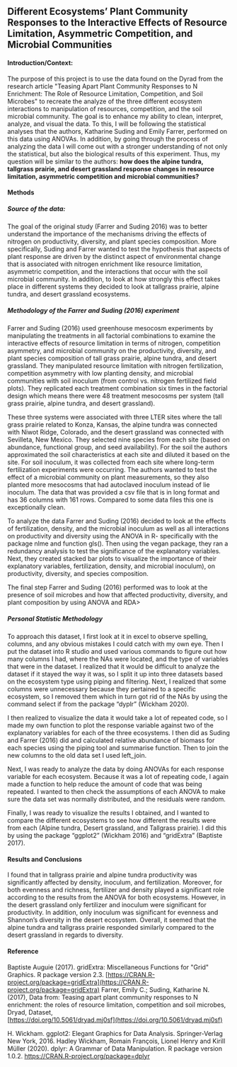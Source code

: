﻿


## Different Ecosystems’ Plant Community Responses to the Interactive Effects of Resource Limitation, Asymmetric Competition, and Microbial Communities
#### Introduction/Context: 
The purpose of this project is to use the data found on the Dyrad from the research article "Teasing Apart Plant Community Responses to N Enrichment: The Role of Resource Limitation, Competition, and Soil Microbes" to recreate the analyze of the three different ecosystem interactions to manipulation of resources, competition, and the soil microbial community. The goal is to enhance my ability to clean, interpret, analyze, and visual the data. To this, I will be following the statistical analyses that the authors, Katharine Suding and Emily Farrer, performed on this data using ANOVAs. In addition, by going through the process of analyzing the data I will come out with a stronger understanding of not only the statistical, but also the biological results of this experiment.  Thus, my question will be similar to the authors: **how does the alpine tundra, tallgrass prairie, and desert grassland response changes in resource limitation, asymmetric competition and microbial communities?**

#### Methods

##### Source of the data:
The goal of the original study (Farrer and Suding 2016) was to better understand the importance of the mechanisms driving the effects of nitrogen on productivity, diversity, and plant species composition. More specifically, Suding and Farrer wanted to test the hypothesis that aspects of plant response are driven by the distinct aspect of environmental change that is associated with nitrogen enrichment like resource limitation, asymmetric competition, and the interactions that occur with the soil microbial community.  In addition, to look at how strongly this effect takes place in different systems they decided to look at tallgrass prairie, alpine tundra, and desert grassland ecosystems.

##### Methodology of the Farrer and Suding (2016) experiment

Farrer and Suding (2016) used greenhouse mesocosm experiments by manipulating the treatments in all factorial combinations to examine the interactive effects of resource limitation in terms of nitrogen, competition asymmetry, and microbial community on the productivity, diversity, and plant species composition of tall grass prairie, alpine tundra, and desert grassland. They manipulated resource limitation with nitrogen fertilization, competition asymmetry with low planting density, and microbial communities with soil inoculum (from control vs. nitrogen fertilized field plots). They replicated each treatment combination six times in the factorial design which means there were 48 treatment mesocosms per system (tall grass prairie, alpine tundra, and desert grassland).

These three systems were associated with three LTER sites where the tall grass prairie related to Konza, Kansas, the alpine tundra was connected with Niwot Ridge, Colorado, and the desert grassland was connected with Sevilleta, New Mexico. They selected nine species from each site (based on abundance, functional group, and seed availability). For the soil the authors approximated the soil characteristics at each site and diluted it based on the site. For soil inoculum, it was collected from each site where long-term fertilization experiments were occurring. The authors wanted to test the effect of a microbial community on plant measurements, so they also planted more mesocosms that had autoclaved inoculum instead of lie inoculum. The data that was provided a csv file that is in long format and has 36 columns with 161 rows. Compared to some data files this one is exceptionally clean.  

To analyze the data Farrer and Suding (2016) decided to look at the effects of fertilization, density, and the microbial inoculum as well as all interactions on productivity and diversity using the ANOVA in R- specifically with the package nlme and function gls(). Then using the vegan package, they ran a redundancy analysis to test the significance of the explanatory variables. Next, they created stacked bar plots to visualize the importance of their explanatory variables, fertilization, density, and microbial inoculum), on productivity, diversity, and species composition.

The final step Farrer and Suding (2016) performed was to look at the presence of soil microbes and how that affected productivity, diversity, and plant composition by using ANOVA and RDA>

##### Personal Statistic Methodology

To approach this dataset, I first look at it in excel to observe spelling, columns, and any obvious mistakes I could catch with my own eye. Then I put the dataset into R studio and used various commands to figure out how many columns I had, where the NAs were located, and the type of variables that were in the dataset. I realized that it would be difficult to analyze the dataset if it stayed the way it was, so I split it up into three datasets based on the ecosystem type using piping and filtering. Next, I realized that some columns were unnecessary because they pertained to a specific ecosystem, so I removed them which in turn got rid of the NAs by using the command select if from the package “dyplr” (Wickham 2020).

I then realized to visualize the data it would take a lot of repeated code, so I made my own function to plot the response variable against two of the explanatory variables for each of the three ecosystems. I then did as Suding and Farrer (2016) did and calculated relative abundance of biomass for each species using the piping tool and summarise function. Then to join the new columns to the old data set I used left_join.

Next, I was ready to analyze the data by doing ANOVAs for each response variable for each ecosystem. Because it was a lot of repeating code, I again made a function to help reduce the amount of code that was being repeated. I wanted to then check the assumptions of each ANOVA to make sure the data set was normally distributed, and the residuals were random.

Finally, I was ready to visualize the results I obtained, and I wanted to compare the different ecosystems to see how different the results were from each (Alpine tundra, Desert grassland, and Tallgrass prairie). I did this by using the package “ggplot2” (Wickham 2016) and “gridExtra” (Baptiste 2017).

#### Results and Conclusions

I found that in tallgrass prairie and alpine tundra productivity was significantly affected by density, inoculum, and fertilization. Moreover, for both evenness and richness, fertilizer and density played a significant role according to the results from the ANOVA for both ecosystems. However, in the desert grassland only fertilizer and inoculum were significant for productivity. In addition, only inoculum was significant for evenness and Shannon’s diversity in the desert ecosystem. Overall, it seemed that the alpine tundra and tallgrass prairie responded similarly compared to the desert grassland in regards to diversity.

#### Reference

Baptiste Auguie (2017). gridExtra: Miscellaneous  Functions for "Grid" Graphics. R package version 2.3. [https://CRAN.R-project.org/package=gridExtra](https://CRAN.R-project.org/package=gridExtra)
Farrer, Emily C.; Suding, Katharine N. (2017), Data from: Teasing apart plant community responses to N enrichment: the roles of resource limitation, competition and soil microbes, Dryad, Dataset,  
[https://doi.org/10.5061/dryad.mj0sf](https://doi.org/10.5061/dryad.mj0sf)

H. Wickham. ggplot2: Elegant Graphics for Data Analysis.  Springer-Verlag New York, 2016.
Hadley Wickham, Romain François, Lionel Henry and Kirill  Müller (2020). dplyr: A Grammar of Data Manipulation. R  package version 1.0.2.  https://CRAN.R-project.org/package=dplyr






